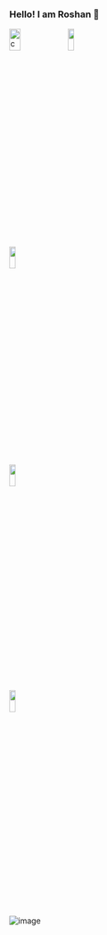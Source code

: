 ### Hello! I am Roshan 👋

<img src="https://i1.wp.com/slfgchurch.com/wp-content/uploads/2019/08/lets-connect-1.png?ssl=1" alt="connect" width="20%" height="10%">

<a href="https://www.linkedin.com/in/roshan-mishra-903779167/">
  <img src="https://logos-world.net/wp-content/uploads/2020/04/Linkedin-Logo-2011%E2%80%932019.png" height="10%" ; width="15%" ; margin-left:20px;></img></a>
  
  <br>
<a href="https://www.hackerrank.com/roshanmishra2003">  
    <img src="https://additionalknowledge.files.wordpress.com/2017/12/hackerrank.png?w=600" height="10%" ; width="15%" ;></img></a>
<br>
<a href="https://www.instagram.com/roshanmishra2001/?hl=en1">  
<img src = "https://logos-world.net/wp-content/uploads/2020/04/Instagram-Logo.png" height = "10%"; width = "15%" ;></img></a>

<a href="https://tryhackme.com/p/RoshanMishra">  

<img src = "https://github.com/RoshanMishra07/Portfolio/blob/main/download.png" height = "10%" width = "15%"></img></a>


![image](https://github.com/RoshanMishra07/Portfolio/blob/main/ezgif.com-video-to-gif.gif)

